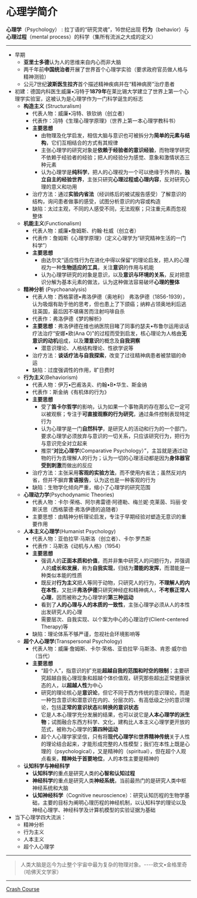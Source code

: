 # 心理学简介
**心理学**（Psychology） : 拉丁语的“研究灵魂”，16世纪出现
**行为**（behavior）与**心理过程**（mental process）的科学（集所有流派之大成的定义）

---
* 早期
   * **亚里士多德**认为人的思维来自内心而非大脑 
   * 两千年前**中国统治者**开展了世界首个心理学实验（要求政府官员做人格与精神测验）
   * 公元7世纪**波斯医生拉齐**首个描述精神疾病并在“精神病房”治疗患者
*  初建：德国内科医生威廉•冯特于**1879年**在莱比锡大学建立了世界上第一个心理学实验室，这被认为是心理学作为一门科学诞生的标志
   * **构造主义** (Structuralism)
       * 代表人物：威廉•冯特、铁钦纳（创立者）
       * 代表作：冯特《生理心理学原理》（世界上第一本心理学教科书）
       * **主要思想**
         * 由物理及化学启发，相信大脑与意识也可被拆分为**简单的元素与结构**，它们互相结合的方式有其规律
         * 主张心理学的研究对象是**依赖于经验者的意识经验**，而物理学研究不依赖于经验者的经验；把人的经验分为感觉、意象和激情状态三种元素
         * 认为心理学是**纯科学**，把人的心理视为一个可以绝缘于外界的，**独立自主的经验世界**，主张只研究**心理过程或心理内容**，反对研究心理的意义和功用
       * 治疗方法：通过**实验内省法**（经训练后的被试报告感受）了解意识的结构，询问患者做事的感受，试图分析意识的内容或构造
       * 缺陷：太过主观，不同的人感受不同，无法观察；只注重元素而忽视整体
   * **机能主义**(Functionalism)
       * 代表人物：威廉•詹姆斯、约翰·杜威（创立者）
       * 代表作：詹姆斯《心理学原理》（定义心理学为“研究精神生活的一门科学”）
       * **主要思想**
         * 由达尔文“适应性行为在进化中得以保留”的理论启发，把人的心理视为一种**生物适应的工具**，关注**意识**的作用与机能
         * 认为心理学研究的对象是意识，以及**意识与环境的关系**，反对把意识分解为基本元素的做法，认为这种做法容易破坏**心理的整体**
   * **精神分析** (Psychoanalysis)
       * 代表人物：西格蒙德•弗洛伊德（奥地利）
       弗洛伊德（1856-1939），认为吸烟有助于他的思考，但也患上了下颌癌；纳粹占领奥地利后逃往英国，最后因不堪痛苦而注射吗啡自杀      
       * 代表作：弗洛伊德《梦的解析》
       * **主要思想**：弗洛伊德在维也纳医院目睹了同事约瑟夫•布鲁尔运用谈话疗法治疗“安娜•欧(Ana O)"的过程而受到启发，核心理论为人格由**无意识的动机**组成，以及**潜意识**的概念及**自我洞察**
         * 潜意识理论、人格结构理论、性欲学说等
       * 治疗方法：**谈话疗法与自我探索**，改变了过往精神病患者被禁锢的命运
       * 缺陷：过度强调性的作用，旷日费时
   * **行为主义**(Behaviorism)
       * 代表人物：伊万•巴甫洛夫、约翰•B•华生、斯金纳
       * 代表作：斯金纳《有机体的行为》
       * **主要思想**
         * 受了**笛卡尔哲学**的影响，认为如果一个事物真的存在那么它一定可以被观察；专注于**可直接观察的行为研究**，通过条件控制表现特定行为
         * 认为心理学是一门**自然科学**，是研究人的活动和行为的一个部门，要求心理学必须放弃与意识的一切关系，只应该研究行为，把行为与意识完全对立起来
         * 推崇“**对比心理学**(Comparative Psychology）”，主旨就是通过动物的行为去理解人的行为；认为一切的心理活动都是因为**身体器官受到刺激**而做出的反应
       * 治疗方法：主张采用**客观的实验方法**，而不使用内省法；虽然反对内省，但并不摒弃**言语报告**，认为这也是一种客观的行为
       * 缺陷：生物学化倾向严重，缩小了心理学的研究范围
   * **心理动力学**(Psychodynamic Theories)
       * 代表人物：卡尔·荣格、阿尔弗雷德·阿德勒、梅兰妮·克莱茵、玛丽·安斯沃思（西格蒙德·弗洛伊德的追随者）
       * 主要思想：由精神分析理论启发，专注于早期经验对塑造无意识的重要作用
   * **人本主义心理学**(Humanist Psychology)
       * 代表人物：亚伯拉罕·马斯洛（创立者）、卡尔·罗杰斯
       * 代表作：马斯洛《动机与人格》（1954）
       * **主要思想**
         * 强调人的**正面本质和价值**，而并非集中研究人的问题行为，并强调人的**成长和发展**，称为**自我实现**，归结为**潜能的发挥**，而潜能是一种类似本能的性质
         * 既反对**行为主义**把人等同于动物，只研究人的行为，**不理解人的内在本性**，又批评**弗洛伊德**只研究神经症和精神病人，**不考察正常人心理**，因而被称之为心理学的**第三种运动**
         * 看到了**人的心理与人的本质的一致性**，主张心理学必须从人的本性出发研究人的心理
         * 需要层次、自我实现、以个案为中心的心理治疗(Client-centered Therapy)等
       * 缺陷：理论体系不够严谨，忽视社会环境影响等
   * **超个人心理学**(Transpersonal Psychology)
       * 代表人物：威廉·詹姆斯、卡尔·荣格、亚伯拉罕·马斯洛、肯恩·威尔伯（当代）
       * **主要思想**
         * “超个人”，指意识的扩充能**超越自我的范围和时空的限制**；主要研究超越自我心理现象和超越个体价值观，研究那些超出正常健康状态的人，以**超越人性**为中心
         * 研究的理论核心是**意识论**，但它不同于西方传统的意识理论，而是一种包含意识和潜意识在内的、分层次的、有高低级之分的意识理论，包括**正常的意识状态**和**转换的意识状态**
         * 它是人本心理学充分发展的结果，也可以说它是**人本心理学的派生物**；试图融合东西方科学、文化，建构比人本主义心理学更开放的范式，被称为心理学的**第四种运动**
         * 超个人心理学家坚信，只有将**现代心理学**和**世界精神传统**关于人性的理论结合起来，才能形成完整的人性模型；我们在本性上既是心理的（psychological），又是精神的（spiritual），但在超个人观点看来，**精神处于首要地位**，人的本性主要是精神的
   * **认知科学与神经科学**
       * **认知科学**的重点是研究人类的**心智和认知过程**
       * **神经科学**的重点是研究人类**神经系统**，当前最热门的是研究人类中枢神经系统和大脑
       * **认知神经科学**（Cognitive neuroscience）：研究认知历程的生物学基础，主要的目标为阐明心理历程的神经机制，以认知科学的理论以及神经心理学、神经科学及计算机模型的实验证据为基础
* 当下心理学四大流派：
   * 精神分析
   * 行为主义
   * 人本主义
   * 超个人心理学

---
>人类大脑是迄今为止整个宇宙中最为复杂的物理对象。----欧文•金格里奇（哈佛天文学家）    
---
[Crash Course](https://www.bilibili.com/video/BV1Zs411c7W6?p=2)